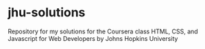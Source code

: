 # jhu-solutions
Repository for my solutions for the Coursera class HTML, CSS, and Javascript for Web Developers by Johns Hopkins University
